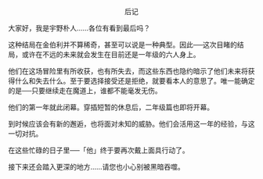 <p align="center">后记</p>

大家好，我是宇野朴人……各位有看到最后吗？

这种结局在金伯利并不算稀奇，甚至可以说是一种典型。因此──这次目睹的结局，或许在不远的未来就会发生在目前还是一年级的六人身上。

他们在这场冒险里有所收获，也有所失去，而这些东西也隐约暗示了他们未来将获得什么和失去什么。至于要选择接受还是拒绝，就要看本人的意思了。唯一能确定的是──只要继续走在魔道上，谁都不能毫发无伤。

他们的第一年就此闭幕。穿插短暂的休息后，二年级篇也即将开幕。

到时候应该会有新的邂逅，也将面对未知的威胁。他们会活用这一年的经验，与这一切对抗。

在这些忙碌的日子里──「他」终于要再次戴上面具行动了。

接下来还会踏入更深的地方……请您也小心别被黑暗吞噬。

